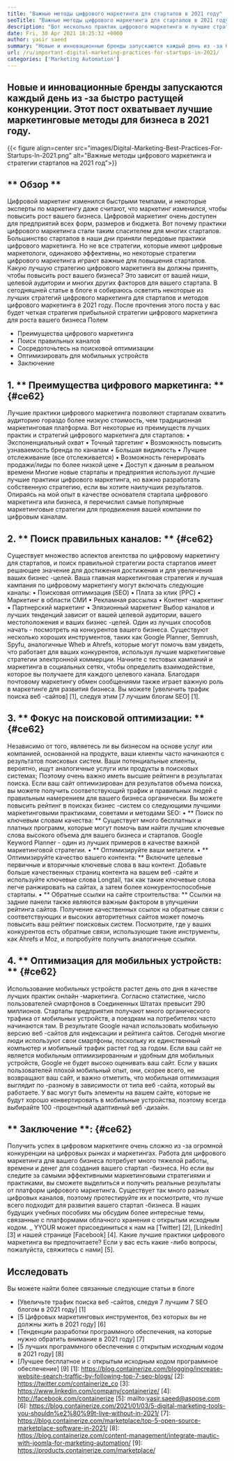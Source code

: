 ```yaml
---
title: "Важные методы цифрового маркетинга для стартапов в 2021 году" 
seoTitle: "Важные методы цифрового маркетинга для стартапов в 2021 году" 
description: "Вот несколько практик цифрового маркетинга и лучшие стратегии цифрового маркетинга для стартапов и бизнес -тенденций, которые мы увидим в 2021 году." 
date: Fri, 30 Apr 2021 18:25:32 +0000
author: yasir saeed
summary: "Новые и инновационные бренды запускаются каждый день из -за быстро растущей конкуренции. Этот пост охватывает лучшие маркетинговые методы для бизнеса в 2021 году." 
url: /ru/important-digital-marketing-practices-for-startups-in-2021/
categories: ['Marketing Automation']
---
```


## Новые и инновационные бренды запускаются каждый день из -за быстро растущей конкуренции. Этот пост охватывает лучшие маркетинговые методы для бизнеса в 2021 году.

{{< figure align=center src="images/Digital-Marketing-Best-Practices-For-Startups-In-2021.png" alt="Важные методы цифрового маркетинга и стратегии стартапов на 2021 год">}}


## ** Обзор **
Цифровой маркетинг изменился быстрыми темпами, и некоторые эксперты по маркетингу даже считают, что маркетинг изменился, чтобы повысить рост вашего бизнеса. Цифровой маркетинг очень доступен для предприятий всех форм, размеров и бюджета. Вот почему практики цифрового маркетинга стали таким спасителем для многих стартапов.
Большинство стартапов в наши дни приняли передовые практики цифрового маркетинга. Но не все стратегии, которые имеют цифровые маркетологи, одинаково эффективны, но некоторые стратегии цифрового маркетинга играют важные для повышения стартапов. Какую лучшую стратегию цифрового маркетинга вы должны принять, чтобы повысить рост вашего бизнеса? Это зависит от вашей ниши, целевой аудитории и многих других факторов для вашего стартапа.
В сегодняшней статье в блоге я собираюсь осветить некоторые из лучших стратегий цифрового маркетинга для стартапов и методов цифрового маркетинга в 2021 году. После прочтения этого поста у вас будет четкая стратегия прибыльной стратегии цифрового маркетинга для роста вашего бизнеса Полем
  * Преимущества цифрового маркетинга
  * Поиск правильных каналов
  * Сосредоточьтесь на поисковой оптимизации
  * Оптимизировать для мобильных устройств
  * Заключение

## 1. ** Преимущества цифрового маркетинга: ** {#ce62}
Лучшие практики цифрового маркетинга позволяют стартапам охватить аудиторию гораздо более низкую стоимость, чем традиционная маркетинговая платформа. Вот некоторые из преимуществ лучших практик и стратегий цифрового маркетинга для стартапов:
• Экспоненциальный охват
• Точный таргетинг
• Возможность повысить узнаваемость бренда по каналам
• Большая видимость
• Лучшее отслеживание (все отслеживается)
• Возможность генерировать продажи/лиды по более низкой цене
• Доступ к данным в реальном времени
Многие новые стартапы и предприятия используют лучшие лучшие практики цифрового маркетинга, но важно разработать собственную стратегию, если вы хотите наилучших результатов. Опираясь на мой опыт в качестве основателя стартапа цифрового маркетинга или бизнеса, я перечислил самые популярные маркетинговые стратегии для продвижения вашей компании по цифровым каналам.

## 2. ** Поиск правильных каналов: ** {#ce62}
Существует множество аспектов агентства по цифровому маркетингу для стартапов, и поиск правильной стратегии роста стартапов имеет решающее значение для достижения достижения и для увеличения ваших бизнес -целей. Ваша главная маркетинговая стратегия и лучшая кампания по цифровому маркетингу могут включать следующие каналы:
• Поисковая оптимизация (SEO)
• Плата за клик (PPC)
• Маркетинг в области СМИ
• Рекламная рассылка
• Контент -маркетинг
• Партнерский маркетинг
• Элязионный маркетинг
Выбор каналов и лучших тенденций зависит от вашей целевой аудитории, вашего местоположения и ваших бизнес -целей.
Один из лучших способов начать - посмотреть на конкурентов вашего бизнеса. Существуют несколько хороших инструментов, таких как Google Planner, Semrush, Spyfu, аналогичные Wheb и Ahrefs, которые могут помочь вам увидеть, что работает для ваших конкурентов, используя лучшие маркетинговые стратегии электронной коммерции. Начните с тестовых кампаний и маркетинга в социальных сетях, чтобы определить взаимодействие, которое вы получаете для каждого целевого канала. Благодаря почтовому маркетингу обмен сообщениями также играет важную роль в маркетинге для развития бизнеса. Вы можете [увеличить трафик поиска веб -сайтов] [1], следуя этим [7 лучшим блогам SEO] [1].

## 3. ** Фокус на поисковой оптимизации: ** {#ce62}
Независимо от того, являетесь ли вы бизнесом на основе услуг или компанией, основанной на продукте, ваши клиенты часто начинаются с результатов поисковых систем. Ваши потенциальные клиенты, вероятно, ищут аналогичные услуги или продукты в поисковых системах; Поэтому очень важно иметь высшие рейтинги в результатах поиска. Если ваш сайт оптимизирован для результатов объема поиска, вы можете получить соответствующий трафик и правильных людей с правильным намерением для вашего бизнеса органически.
Вы можете повысить рейтинг в поисках бизнес -систем со следующими лучшими маркетинговыми практиками, советами и методами SEO:
• ** Поиск по ключевым словам качества: ** Существует много бесплатных и платных программ, которые могут помочь вам найти лучшие ключевые слова высокого объема для вашего бизнеса и стартапов. Google Keyword Planner - один из лучших примеров в качестве важной маркетинговой стратегии.
• ** Оптимизируйте ваши метатеги.
• ** Оптимизируйте качество вашего контента: ** Включите целевые первичные и вторичные ключевые слова в ваш контент. Добавьте больше качественных страниц контента на вашем веб -сайте и используйте ключевые слова Longtail, так как такие ключевые слова легче ранжировать на сайтах, а затем более конкурентоспособные стартапы.
• ** Обратные ссылки на сайте строительства: ** Ссылки на задние панели также являются важным фактором в улучшении рейтинга сайтов. Получение качественных ссылок на обратные связи с соответствующих и высоких авторитетных сайтов может помочь повысить ваш рейтинг поисковых систем. Посмотрите, где у ваших конкурентов есть обратные связи, использующие такие инструменты, как Ahrefs и Moz, и попробуйте получить аналогичные ссылки.

## 4. ** Оптимизация для мобильных устройств: ** {#ce62}
Использование мобильных устройств растет день ото дня в качестве лучших практик онлайн -маркетинга. Согласно статистике, число пользователей смартфонов в Соединенных Штатах превысит 290 миллионов. Стартапы предприятия получают много органического трафика от мобильных устройств, а поездкам на потребителях часто начинаются там. В результате Google начал использовать мобильную версию веб -сайтов для индексации и рейтинга сайтов.
Сегодня многие люди используют свои смартфоны, поскольку их единственный компьютер и мобильный трафик растет год за годом. Если ваш сайт не является мобильным оптимизированным и удобным для мобильных устройств, Google не будет высоко оценивать ваш сайт. Если у ваших пользователей плохой мобильный опыт, они, скорее всего, не возвращают ваш сайт, и важно отметить, что мобильная оптимизация выглядит по -разному в зависимости от типа веб -сайта, который вы работаете. У вас могут быть элементы на вашем сайте, которые не будут хорошо конвертировать в мобильные устройства, поэтому всегда выбирайте 100 -процентный адаптивный веб -дизайн.

## ** Заключение **: {#ce62}
Получить успех в цифровом маркетинге очень сложно из -за огромной конкуренции на цифровых рынках и маркетингах. Работа для цифрового маркетинга для вашего бизнеса потребует много тяжелой работы, времени и денег для создания вашего стартап -бизнеса. Но если вы следите за самыми эффективными маркетинговыми стратегиями и практиками, вы сможете выделиться и получить реальные результаты от платформ цифрового маркетинга. Существует так много разных цифровых каналов, поэтому протестируйте их и посмотрите, что лучше всего подходит для развития вашего стартап -бизнеса. В наших будущих учебных пособиях мы обсудим более интересные темы, связанные с платформами облачного хранения с открытым исходным кодом.
_ YYOUR может присоединиться к нам на [Twitter] [2], [LinkedIn] [3] и нашей странице [Facebook] [4]. Какие лучшие практики цифрового маркетинга вы предпочитаете? Если у вас есть какие -либо вопросы, пожалуйста, свяжитесь с нами] [5].

## Исследовать
Вы можете найти более связанные следующие статьи в блоге
  * [Увеличьте трафик поиска веб -сайтов, следуя 7 лучшим 7 SEO блогом в 2021 году] [1]
  * [5 Цифровых маркетинговых инструментов, без которых вы не должны жить в 2021 году] [6]
  * [Тенденции разработки программного обеспечения, на которые нужно обратить внимание в 2021 году] [7]
  * [5 лучших программного обеспечения с открытым исходным кодом в 2021 году] [8]
  * [Лучшее бесплатное и с открытым исходным кодом программное обеспечение] [9]
[1]: https://blog.containerize.com/blogging/increase-website-search-traffic-by-following-top-7-seo-blogs/
[2]: https://twitter.com/containerize_co
[3]: https://www.linkedin.com/company/containerize/
[4]: http://facebook.com/containerize
[5]: mailto:yasir.saeed@aspose.com
[6]: https://blog.containerize.com/2021/01/03/5-digital-marketing-tools-you-shouldn%e2%80%99t-live-without-in-2021/
[7]: https://blog.containerize.com/marketplace/top-5-open-source-marketplace-software-in-2021/
[8]: https://blog.containerize.com/content-management/integrate-mautic-with-joomla-for-marketing-automation/
[9]: https://products.containerize.com/marketplace/
